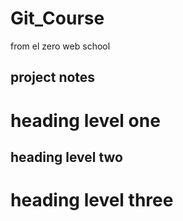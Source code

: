 # Git_Course
from el zero web school
## project notes
# heading level one
## heading level two
# heading level three
